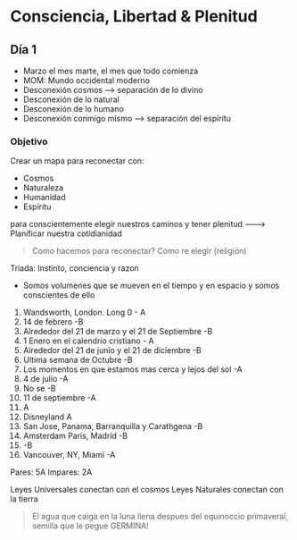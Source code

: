 # Consciencia, Libertad & Plenitud

## Día 1

- Marzo el mes marte, el mes que todo comienza
- MOM: Mundo occidental moderno
- Desconexión cosmos --> separación de lo divino
- Desconexión de lo natural
- Desconexión de lo humano
- Desconexión conmigo mismo --> separación del espíritu

### Objetivo

Crear un mapa para reconectar con:

- Cosmos
- Naturaleza
- Humanidad
- Espíritu

para conscientemente elegir nuestros caminos y tener plenitud ---> Planificar nuestra cotidianidad

> Como hacemos para reconectar? Como re elegir (religión)

Triada: Instinto, conciencia y razon

- Somos volumenes que se mueven en el tiempo y en espacio y somos conscientes de ello

1. Wandsworth, London. Long 0 - A
2. 14 de febrero -B
3. Alrededor del 21 de marzo y el 21 de Septiembre -B
4. 1 Enero en el calendrio cristiano - A
5. Alrededor del 21 de junio y el 21 de diciembre -B
6. Ultima semana de Octubre -B
7. Los momentos en que estamos mas cerca y lejos del sol -A
8. 4 de julio -A
9. No se -B
10. 11 de septiembre -A
11. A
12. Disneyland A
13. San Jose, Panama, Barranquilla y Carathgena -B
14. Amsterdam Paris, Madrid -B
15. -B
16. Vancouver, NY, Miami -A

Pares: 5A
Impares: 2A

Leyes Universales conectan con el cosmos
Leyes Naturales conectan con la tierra

> El agua que caiga en la luna llena despues del equinoccio primaveral, semilla que le pegue GERMINA!
